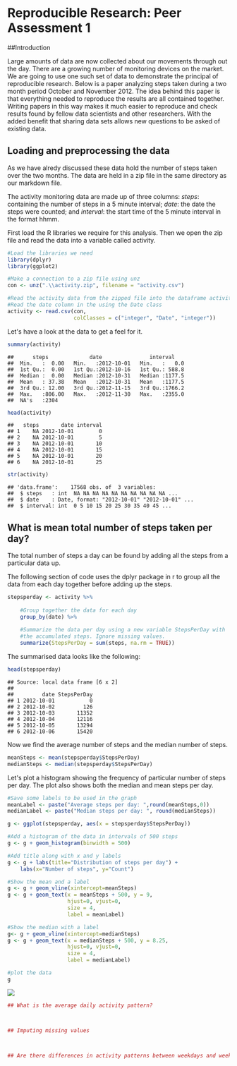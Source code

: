 # Reproducible Research: Peer Assessment 1

##Introduction

Large amounts of data are now collected about our movements through out the day. There are a growing number of monitoring devices on the market. We are going to use one such set of data to demonstrate the principal of reproducible research. Below is a paper analyzing steps taken during a two month period October and November 2012. The idea behind this paper is that everything needed to reproduce the results are all contained together. Writing papers in this way makes it much easier to reproduce and check results found by fellow data scientists and other researchers. With the added benefit that sharing data sets allows new questions to be asked of existing data.

## Loading and preprocessing the data

As we have alredy discussed these data hold the number of steps taken over the two months. The data are held in a zip file in the same directory as our markdown file.

The activity monitoring data are made up of three columns: *steps*: containing the number of steps in a 5 minute interval; *date*: the date the steps were counted; and *interval*: the start time of the 5 minute interval in the format hhmm.

First load the R libraries we require for this analysis. Then we open the zip file and read the data into a variable called activity.


```r
#Load the libraries we need
library(dplyr)
library(ggplot2)
```


```r
#Make a connection to a zip file using unz
con <- unz(".\\activity.zip", filename = "activity.csv")

#Read the activity data from the zipped file into the dataframe activity
#Read the date column in the using the Date class
activity <- read.csv(con, 
                     colClasses = c("integer", "Date", "integer"))
```

Let's have a look at the data to get a feel for it.


```r
summary(activity)
```

```
##      steps             date               interval     
##  Min.   :  0.00   Min.   :2012-10-01   Min.   :   0.0  
##  1st Qu.:  0.00   1st Qu.:2012-10-16   1st Qu.: 588.8  
##  Median :  0.00   Median :2012-10-31   Median :1177.5  
##  Mean   : 37.38   Mean   :2012-10-31   Mean   :1177.5  
##  3rd Qu.: 12.00   3rd Qu.:2012-11-15   3rd Qu.:1766.2  
##  Max.   :806.00   Max.   :2012-11-30   Max.   :2355.0  
##  NA's   :2304
```

```r
head(activity)
```

```
##   steps       date interval
## 1    NA 2012-10-01        0
## 2    NA 2012-10-01        5
## 3    NA 2012-10-01       10
## 4    NA 2012-10-01       15
## 5    NA 2012-10-01       20
## 6    NA 2012-10-01       25
```

```r
str(activity)
```

```
## 'data.frame':	17568 obs. of  3 variables:
##  $ steps   : int  NA NA NA NA NA NA NA NA NA NA ...
##  $ date    : Date, format: "2012-10-01" "2012-10-01" ...
##  $ interval: int  0 5 10 15 20 25 30 35 40 45 ...
```

## What is mean total number of steps taken per day?

The total number of steps a day can be found by adding all the steps from a particular data up.

The following section of code uses the dplyr package in r to group all the data from each day together before adding up the steps.


```r
stepsperday <- activity %>%
    
    #Group together the data for each day
    group_by(date) %>%
    
    #Summarize the data per day using a new variable StepsPerDay with
    #the accumulated steps. Ignore missing values.
    summarize(StepsPerDay = sum(steps, na.rm = TRUE))
```

The summarised data looks like the following:


```r
head(stepsperday)
```

```
## Source: local data frame [6 x 2]
## 
##         date StepsPerDay
## 1 2012-10-01           0
## 2 2012-10-02         126
## 3 2012-10-03       11352
## 4 2012-10-04       12116
## 5 2012-10-05       13294
## 6 2012-10-06       15420
```

Now we find the average number of steps and the median number of steps.


```r
meanSteps <- mean(stepsperday$StepsPerDay)
medianSteps <- median(stepsperday$StepsPerDay)
```

Let's plot a histogram showing the frequency of particular number of steps per day. The plot also shows both the median and mean steps per day.


```r
#Save some labels to be used in the graph
meanLabel <- paste("Average steps per day: ",round(meanSteps,0))
medianLabel <- paste("Median steps per day: ", round(medianSteps))

g <- ggplot(stepsperday, aes(x = stepsperday$StepsPerDay))

#Add a histogram of the data in intervals of 500 steps
g <- g + geom_histogram(binwidth = 500)

#Add title along with x and y labels
g <- g + labs(title="Distribution of steps per day") +
    labs(x="Number of steps", y="Count")

#Show the mean and a label
g <- g + geom_vline(xintercept=meanSteps)
g <- g + geom_text(x = meanSteps + 500, y = 9,
                   hjust=0, vjust=0,
                   size = 4,
                   label = meanLabel)

#Show the median with a label
g<- g + geom_vline(xintercept=medianSteps)
g <- g + geom_text(x = medianSteps + 500, y = 8.25,
                   hjust=0, vjust=0,
                   size = 4,
                   label = medianLabel)

#plot the data
g
```

![](PA1_template_files/figure-html/unnamed-chunk-7-1.png) 

```r
## What is the average daily activity pattern?



## Imputing missing values



## Are there differences in activity patterns between weekdays and weekends?
```
